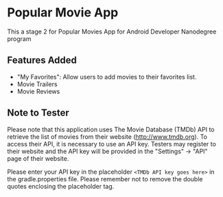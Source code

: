 # Popular Movie App
This a stage 2 for Popular Movies App for Android Developer Nanodegree program

## Features Added

- "My Favorites": Allow users to add movies to their favorites list.
- Movie Trailers
- Movie Reviews

## Note to Tester
Please note that this application uses The Movie Database (TMDb) API to retrieve the list of movies from their website (http://www.tmdb.org). To access their API, it is necessary to use an API key.  Testers may register to their website and the API key will be provided in the "Settings" -> "API" page of their website.

Please enter your API key in the placeholder `<TMDb API key goes here>` in the gradle.properties file.  Please remember not to remove the double quotes enclosing the placeholder tag.
